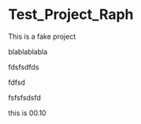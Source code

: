 # Test_Project_Raph
This is a fake project

blablablabla

fdsfsdfds

fdfsd

fsfsfsdsfd

this is 00.10
